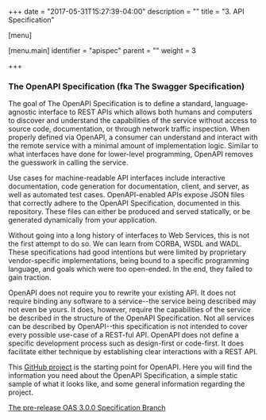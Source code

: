 +++
date = "2017-05-31T15:27:39-04:00"
description = ""
title = "3. API Specification"

[menu]

  [menu.main]
    identifier = "apispec"
    parent = ""
    weight = 3

+++

### The OpenAPI Specification (fka The Swagger Specification)

The goal of The OpenAPI Specification is to define a standard, language-agnostic interface to REST APIs which allows both humans and computers to discover and understand the capabilities of the service without access to source code, documentation, or through network traffic inspection. When properly defined via OpenAPI, a consumer can understand and interact with the remote service with a minimal amount of implementation logic. Similar to what interfaces have done for lower-level programming, OpenAPI removes the guesswork in calling the service.

Use cases for machine-readable API interfaces include interactive documentation, code generation for documentation, client, and server, as well as automated test cases. OpenAPI-enabled APIs expose JSON files that correctly adhere to the OpenAPI Specification, documented in this repository. These files can either be produced and served statically, or be generated dynamically from your application.

Without going into a long history of interfaces to Web Services, this is not the first attempt to do so. We can learn from CORBA, WSDL and WADL. These specifications had good intentions but were limited by proprietary vendor-specific implementations, being bound to a specific programming language, and goals which were too open-ended. In the end, they failed to gain traction.

OpenAPI does not require you to rewrite your existing API. It does not require binding any software to a service--the service being described may not even be yours. It does, however, require the capabilities of the service be described in the structure of the OpenAPI Specification. Not all services can be described by OpenAPI--this specification is not intended to cover every possible use-case of a REST-ful API. OpenAPI does not define a specific development process such as design-first or code-first. It does facilitate either technique by establishing clear interactions with a REST API.

This [GitHub project](https://github.com/OAI/OpenAPI-Specification) is the starting point for OpenAPI. Here you will find the information you need about the OpenAPI Specification, a simple static sample of what it looks like, and some general information regarding the project.

[The pre-release OAS 3.0.0 Specification Branch](https://github.com/OAI/OpenAPI-Specification/blob/OpenAPI.next/README.md)
